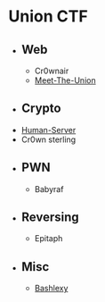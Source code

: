 # Union CTF
  - ## Web
    - Cr0wnair
    - [Meet-The-Union](Meet_The_Union.md)
  - ## Crypto
  - [Human-Server](Human_Server.md)
  - Cr0wn sterling
  - ## PWN
    - Babyraf
  - ## Reversing
    - Epitaph
  - ## Misc
    - [Bashlexy](Bashlexy.md)
